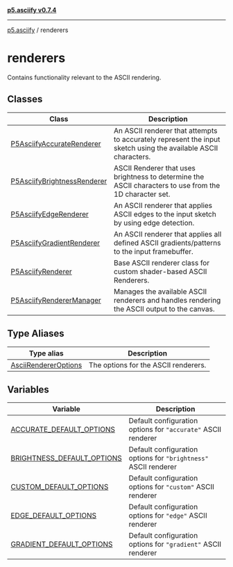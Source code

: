 [**p5.asciify v0.7.4**](../../README.md)

***

[p5.asciify](../../README.md) / renderers

# renderers

Contains functionality relevant to the ASCII rendering.

## Classes

| Class | Description |
| ------ | ------ |
| [P5AsciifyAccurateRenderer](classes/P5AsciifyAccurateRenderer.md) | An ASCII renderer that attempts to accurately represent the input sketch using the available ASCII characters. |
| [P5AsciifyBrightnessRenderer](classes/P5AsciifyBrightnessRenderer.md) | ASCII Renderer that uses brightness to determine the ASCII characters to use from the 1D character set. |
| [P5AsciifyEdgeRenderer](classes/P5AsciifyEdgeRenderer.md) | An ASCII renderer that applies ASCII edges to the input sketch by using edge detection. |
| [P5AsciifyGradientRenderer](classes/P5AsciifyGradientRenderer.md) | An ASCII renderer that applies all defined ASCII gradients/patterns to the input framebuffer. |
| [P5AsciifyRenderer](classes/P5AsciifyRenderer.md) | Base ASCII renderer class for custom shader-based ASCII Renderers. |
| [P5AsciifyRendererManager](classes/P5AsciifyRendererManager.md) | Manages the available ASCII renderers and handles rendering the ASCII output to the canvas. |

## Type Aliases

| Type alias | Description |
| ------ | ------ |
| [AsciiRendererOptions](type-aliases/AsciiRendererOptions.md) | The options for the ASCII renderers. |

## Variables

| Variable | Description |
| ------ | ------ |
| [ACCURATE\_DEFAULT\_OPTIONS](variables/ACCURATE_DEFAULT_OPTIONS.md) | Default configuration options for `"accurate"` ASCII renderer |
| [BRIGHTNESS\_DEFAULT\_OPTIONS](variables/BRIGHTNESS_DEFAULT_OPTIONS.md) | Default configuration options for `"brightness"` ASCII renderer |
| [CUSTOM\_DEFAULT\_OPTIONS](variables/CUSTOM_DEFAULT_OPTIONS.md) | Default configuration options for `"custom"` ASCII renderer |
| [EDGE\_DEFAULT\_OPTIONS](variables/EDGE_DEFAULT_OPTIONS.md) | Default configuration options for `"edge"` ASCII renderer |
| [GRADIENT\_DEFAULT\_OPTIONS](variables/GRADIENT_DEFAULT_OPTIONS.md) | Default configuration options for `"gradient"` ASCII renderer |
